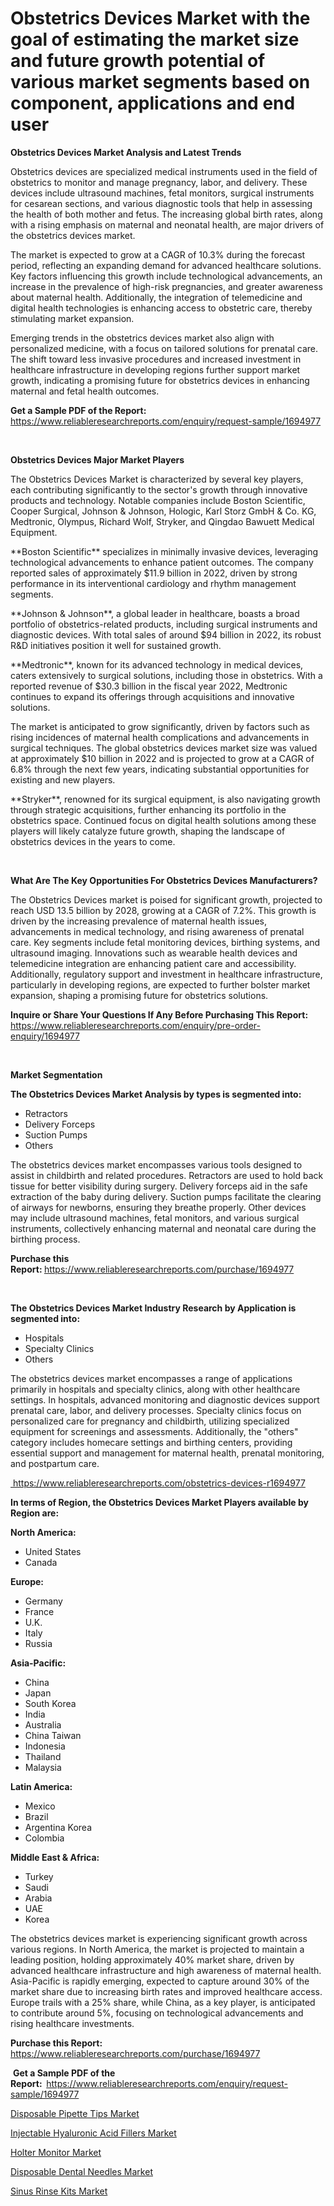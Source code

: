 <p><h1>Obstetrics Devices Market with the goal of estimating the market size and future growth potential of various market segments based on component, applications and end user</h1></p><p><strong>Obstetrics Devices Market Analysis and Latest Trends</strong></p>
<p><p>Obstetrics devices are specialized medical instruments used in the field of obstetrics to monitor and manage pregnancy, labor, and delivery. These devices include ultrasound machines, fetal monitors, surgical instruments for cesarean sections, and various diagnostic tools that help in assessing the health of both mother and fetus. The increasing global birth rates, along with a rising emphasis on maternal and neonatal health, are major drivers of the obstetrics devices market.</p><p>The market is expected to grow at a CAGR of 10.3% during the forecast period, reflecting an expanding demand for advanced healthcare solutions. Key factors influencing this growth include technological advancements, an increase in the prevalence of high-risk pregnancies, and greater awareness about maternal health. Additionally, the integration of telemedicine and digital health technologies is enhancing access to obstetric care, thereby stimulating market expansion. </p><p>Emerging trends in the obstetrics devices market also align with personalized medicine, with a focus on tailored solutions for prenatal care. The shift toward less invasive procedures and increased investment in healthcare infrastructure in developing regions further support market growth, indicating a promising future for obstetrics devices in enhancing maternal and fetal health outcomes.</p></p>
<p><strong>Get a Sample PDF of the Report:&nbsp;</strong> <a href="https://www.reliableresearchreports.com/enquiry/request-sample/1694977?utm_campaign=8&utm_medium=2&utm_source=Github&utm_content=ia&utm_term=04032025&utm_id=obstetrics-devices">https://www.reliableresearchreports.com/enquiry/request-sample/1694977</a></p>
<p>&nbsp;</p>
<p><strong>Obstetrics Devices Major Market Players</strong></p>
<p><p>The Obstetrics Devices Market is characterized by several key players, each contributing significantly to the sector's growth through innovative products and technology. Notable companies include Boston Scientific, Cooper Surgical, Johnson & Johnson, Hologic, Karl Storz GmbH & Co. KG, Medtronic, Olympus, Richard Wolf, Stryker, and Qingdao Bawuett Medical Equipment.</p><p>**Boston Scientific** specializes in minimally invasive devices, leveraging technological advancements to enhance patient outcomes. The company reported sales of approximately $11.9 billion in 2022, driven by strong performance in its interventional cardiology and rhythm management segments.</p><p>**Johnson & Johnson**, a global leader in healthcare, boasts a broad portfolio of obstetrics-related products, including surgical instruments and diagnostic devices. With total sales of around $94 billion in 2022, its robust R&D initiatives position it well for sustained growth.</p><p>**Medtronic**, known for its advanced technology in medical devices, caters extensively to surgical solutions, including those in obstetrics. With a reported revenue of $30.3 billion in the fiscal year 2022, Medtronic continues to expand its offerings through acquisitions and innovative solutions.</p><p>The market is anticipated to grow significantly, driven by factors such as rising incidences of maternal health complications and advancements in surgical techniques. The global obstetrics devices market size was valued at approximately $10 billion in 2022 and is projected to grow at a CAGR of 6.8% through the next few years, indicating substantial opportunities for existing and new players.</p><p>**Stryker**, renowned for its surgical equipment, is also navigating growth through strategic acquisitions, further enhancing its portfolio in the obstetrics space. Continued focus on digital health solutions among these players will likely catalyze future growth, shaping the landscape of obstetrics devices in the years to come.</p></p>
<p>&nbsp;</p>
<p><strong>What Are The Key Opportunities For Obstetrics Devices Manufacturers?</strong></p>
<p><p>The Obstetrics Devices market is poised for significant growth, projected to reach USD 13.5 billion by 2028, growing at a CAGR of 7.2%. This growth is driven by the increasing prevalence of maternal health issues, advancements in medical technology, and rising awareness of prenatal care. Key segments include fetal monitoring devices, birthing systems, and ultrasound imaging. Innovations such as wearable health devices and telemedicine integration are enhancing patient care and accessibility. Additionally, regulatory support and investment in healthcare infrastructure, particularly in developing regions, are expected to further bolster market expansion, shaping a promising future for obstetrics solutions.</p></p>
<p><strong>Inquire or Share Your Questions If Any Before Purchasing This Report:</strong> <a href="https://www.reliableresearchreports.com/enquiry/pre-order-enquiry/1694977?utm_campaign=8&utm_medium=2&utm_source=Github&utm_content=ia&utm_term=04032025&utm_id=obstetrics-devices">https://www.reliableresearchreports.com/enquiry/pre-order-enquiry/1694977</a></p>
<p>&nbsp;</p>
<p><strong>Market Segmentation</strong></p>
<p><strong>The Obstetrics Devices Market Analysis by types is segmented into:</strong></p>
<p><ul><li>Retractors</li><li>Delivery Forceps</li><li>Suction Pumps</li><li>Others</li></ul></p>
<p><p>The obstetrics devices market encompasses various tools designed to assist in childbirth and related procedures. Retractors are used to hold back tissue for better visibility during surgery. Delivery forceps aid in the safe extraction of the baby during delivery. Suction pumps facilitate the clearing of airways for newborns, ensuring they breathe properly. Other devices may include ultrasound machines, fetal monitors, and various surgical instruments, collectively enhancing maternal and neonatal care during the birthing process.</p></p>
<p><strong>Purchase this Report:&nbsp;</strong><a href="https://www.reliableresearchreports.com/purchase/1694977?utm_campaign=8&utm_medium=2&utm_source=Github&utm_content=ia&utm_term=04032025&utm_id=obstetrics-devices">https://www.reliableresearchreports.com/purchase/1694977</a></p>
<p>&nbsp;</p>
<p><strong>The Obstetrics Devices Market Industry Research by Application is segmented into:</strong></p>
<p><ul><li>Hospitals</li><li>Specialty Clinics</li><li>Others</li></ul></p>
<p><p>The obstetrics devices market encompasses a range of applications primarily in hospitals and specialty clinics, along with other healthcare settings. In hospitals, advanced monitoring and diagnostic devices support prenatal care, labor, and delivery processes. Specialty clinics focus on personalized care for pregnancy and childbirth, utilizing specialized equipment for screenings and assessments. Additionally, the "others" category includes homecare settings and birthing centers, providing essential support and management for maternal health, prenatal monitoring, and postpartum care.</p></p>
<p><a href="https://www.reliableresearchreports.com/obstetrics-devices-r1694977?utm_campaign=8&utm_medium=2&utm_source=Github&utm_content=ia&utm_term=04032025&utm_id=obstetrics-devices">&nbsp;https://www.reliableresearchreports.com/obstetrics-devices-r1694977</a></p>
<p><strong>In terms of Region, the Obstetrics Devices Market Players available by Region are:</strong></p>
<p>
    <p> <strong> North America: </strong>
        <ul>
            <li>United States</li>
            <li>Canada</li>
        </ul>
        </p> 
    <p> <strong> Europe: </strong>
        <ul>
            <li>Germany</li>
            <li>France</li>
            <li>U.K.</li>
            <li>Italy</li>
            <li>Russia</li>
        </ul>
        </p> 
    <p> <strong> Asia-Pacific: </strong>
        <ul>
            <li>China</li>
            <li>Japan</li>
            <li>South Korea</li>
            <li>India</li>
            <li>Australia</li>
            <li>China Taiwan</li>
            <li>Indonesia</li>
            <li>Thailand</li>
            <li>Malaysia</li>
        </ul>
        </p> 
    <p> <strong> Latin America: </strong>
        <ul>
            <li>Mexico</li>
            <li>Brazil</li>
            <li>Argentina Korea</li>
            <li>Colombia</li>
        </ul>
        </p> 
    <p> <strong> Middle East & Africa: </strong>
        <ul>
            <li>Turkey</li>
            <li>Saudi</li>
            <li>Arabia</li>
            <li>UAE</li>
            <li>Korea</li>
        </ul>
    </p>
    </p>
<p><p>The obstetrics devices market is experiencing significant growth across various regions. In North America, the market is projected to maintain a leading position, holding approximately 40% market share, driven by advanced healthcare infrastructure and high awareness of maternal health. Asia-Pacific is rapidly emerging, expected to capture around 30% of the market share due to increasing birth rates and improved healthcare access. Europe trails with a 25% share, while China, as a key player, is anticipated to contribute around 5%, focusing on technological advancements and rising healthcare investments.</p></p>
<p><strong>Purchase this Report: </strong><a href="https://www.reliableresearchreports.com/purchase/1694977?utm_campaign=8&utm_medium=2&utm_source=Github&utm_content=ia&utm_term=04032025&utm_id=obstetrics-devices">https://www.reliableresearchreports.com/purchase/1694977</a></p>
<p>&nbsp;<strong>Get a Sample PDF of the Report:&nbsp;&nbsp;</strong><a href="https://www.reliableresearchreports.com/enquiry/request-sample/1694977?utm_campaign=8&utm_medium=2&utm_source=Github&utm_content=ia&utm_term=04032025&utm_id=obstetrics-devices">https://www.reliableresearchreports.com/enquiry/request-sample/1694977</a></p>
<p><strong></strong></p>
<p><p><a href="https://github.com/shrebasokib/Market-Research-Report-List-1/blob/main/disposable-pipette-tips-market.md?utm_campaign=8&utm_medium=2&utm_source=Github&utm_content=ia&utm_term=04032025&utm_id=obstetrics-devices">Disposable Pipette Tips Market</a></p><p><a href="https://github.com/kaqiewan/Market-Research-Report-List-1/blob/main/injectable-hyaluronic-acid-fillers-market.md?utm_campaign=8&utm_medium=2&utm_source=Github&utm_content=ia&utm_term=04032025&utm_id=obstetrics-devices">Injectable Hyaluronic Acid Fillers Market</a></p><p><a href="https://github.com/maseykokosq1/Market-Research-Report-List-1/blob/main/holter-monitor-market.md?utm_campaign=8&utm_medium=2&utm_source=Github&utm_content=ia&utm_term=04032025&utm_id=obstetrics-devices">Holter Monitor Market</a></p><p><a href="https://github.com/donkalucine10/Market-Research-Report-List-1/blob/main/disposable-dental-needles-market.md?utm_campaign=8&utm_medium=2&utm_source=Github&utm_content=ia&utm_term=04032025&utm_id=obstetrics-devices">Disposable Dental Needles Market</a></p><p><a href="https://github.com/elodielamto06/Market-Research-Report-List-1/blob/main/sinus-rinse-kits-market.md?utm_campaign=8&utm_medium=2&utm_source=Github&utm_content=ia&utm_term=04032025&utm_id=obstetrics-devices">Sinus Rinse Kits Market</a></p></p>